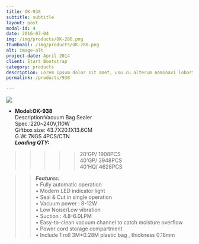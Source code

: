 ```yaml
---
title: OK-938
subtitle: subtitle
layout: post
modal-id: 4
date: 2016-07-04
img: /img/products/OK-280.png
thumbnail: /img/products/OK-280.png
alt: image-alt
project-date: April 2014
client: Start Bootstrap
category: products
description: Lorem ipsum dolor sit amet, usu cu alterum nominavi lobortis. At duo novum diceret. Tantas apeirian vix et, usu sanctus postulant inciderint ut, populo diceret necessitatibus in vim. Cu eum dicam feugiat noluisse.
permalink: /products/938

---
```

![](http://i.imgur.com/dhTovHK.jpg)    
- **Model:OK-938**       
   Description:Vacuum Bag Sealer  
Spec.:220~240V,110W    
Giftbox size: 43.7X20.1X13.6CM    
G.W: 7KGS   4PCS/CTN   
**_Loading QTY:_**    
 >>>>>20'GP/  1908PCS  
       40'GP/  3948PCS  
       40'HQ/  4628PCS    

 >> **_Features:_**   
• Fully automatic operation  
• Modern LED indicator light  
• Seal & Cut in single operation   
• Vacuum power : 8-12W  
• Low Noise/Low vibration  
• Suction : 4.8-6.0LPM  
• Easy-to-clean vacuum channel to catch moisture overflow  
• Power cord storage compartment  
• Include 1 roll 3M*0.28M plastic bag , thickness 0.18mm
